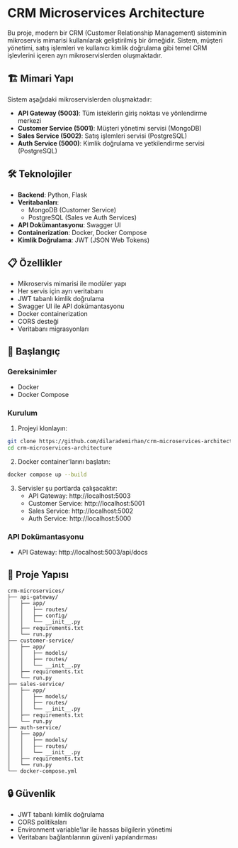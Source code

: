 # CRM Microservices Architecture

Bu proje, modern bir CRM (Customer Relationship Management) sisteminin mikroservis mimarisi kullanılarak geliştirilmiş bir örneğidir. Sistem, müşteri yönetimi, satış işlemleri ve kullanıcı kimlik doğrulama gibi temel CRM işlevlerini içeren ayrı mikroservislerden oluşmaktadır.

## 🏗️ Mimari Yapı

Sistem aşağıdaki mikroservislerden oluşmaktadır:

- **API Gateway (5003)**: Tüm isteklerin giriş noktası ve yönlendirme merkezi
- **Customer Service (5001)**: Müşteri yönetimi servisi (MongoDB)
- **Sales Service (5002)**: Satış işlemleri servisi (PostgreSQL)
- **Auth Service (5000)**: Kimlik doğrulama ve yetkilendirme servisi (PostgreSQL)

## 🛠️ Teknolojiler

- **Backend**: Python, Flask
- **Veritabanları**: 
  - MongoDB (Customer Service)
  - PostgreSQL (Sales ve Auth Services)
- **API Dokümantasyonu**: Swagger UI
- **Containerization**: Docker, Docker Compose
- **Kimlik Doğrulama**: JWT (JSON Web Tokens)

## 📋 Özellikler

- Mikroservis mimarisi ile modüler yapı
- Her servis için ayrı veritabanı
- JWT tabanlı kimlik doğrulama
- Swagger UI ile API dokümantasyonu
- Docker containerization
- CORS desteği
- Veritabanı migrasyonları

## 🚀 Başlangıç

### Gereksinimler

- Docker
- Docker Compose

### Kurulum

1. Projeyi klonlayın:
```bash
git clone https://github.com/dilarademirhan/crm-microservices-architecture.git
cd crm-microservices-architecture
```

2. Docker container'larını başlatın:
```bash
docker compose up --build
```

3. Servisler şu portlarda çalışacaktır:
   - API Gateway: http://localhost:5003
   - Customer Service: http://localhost:5001
   - Sales Service: http://localhost:5002
   - Auth Service: http://localhost:5000

### API Dokümantasyonu

- API Gateway: http://localhost:5003/api/docs

## 📁 Proje Yapısı

```
crm-microservices/
├── api-gateway/
│   ├── app/
│   │   ├── routes/
│   │   ├── config/
│   │   └── __init__.py
│   ├── requirements.txt
│   └── run.py
├── customer-service/
│   ├── app/
│   │   ├── models/
│   │   ├── routes/
│   │   └── __init__.py
│   ├── requirements.txt
│   └── run.py
├── sales-service/
│   ├── app/
│   │   ├── models/
│   │   ├── routes/
│   │   └── __init__.py
│   ├── requirements.txt
│   └── run.py
├── auth-service/
│   ├── app/
│   │   ├── models/
│   │   ├── routes/
│   │   └── __init__.py
│   ├── requirements.txt
│   └── run.py
└── docker-compose.yml
```

## 🔒 Güvenlik

- JWT tabanlı kimlik doğrulama
- CORS politikaları
- Environment variable'lar ile hassas bilgilerin yönetimi
- Veritabanı bağlantılarının güvenli yapılandırması
